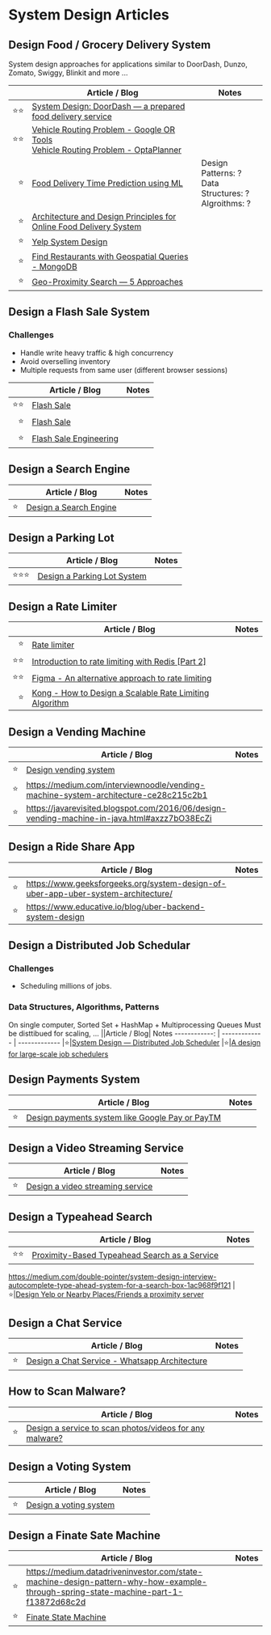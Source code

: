 
# System Design Articles

## Design Food / Grocery Delivery System

System design approaches for applications similar to DoorDash, Dunzo, Zomato, Swiggy, Blinkit and more ... 

| | Article / Blog | Notes |
------------: | ------------- | -------------
|:star::star:|[System Design: DoorDash — a prepared food delivery service](https://medium.com/partha-pratim-sanyal/system-design-doordash-a-prepared-food-delivery-service-bf44093388e2)
|:star::star:|[Vehicle Routing Problem - Google OR Tools](https://developers.google.com/optimization/routing/vrp)<br />[Vehicle Routing Problem - OptaPlanner](https://www.optaplanner.org/learn/useCases/vehicleRoutingProblem.html)|
|:star:|[Food Delivery Time Prediction using ML](https://towardsdatascience.com/is-the-food-here-yet-f13a7bb0cd20)|Design Patterns: ? <br/>Data Structures: ? <br/>Algroithms: ?
|:star:|[Architecture and Design Principles for Online Food Delivery System](https://sandesh-deshmane.medium.com/architecture-and-design-principles-for-online-food-delivery-system-33bfda73785d)
|:star:|[Yelp System Design](https://systemdesigntutorial.com/yelp/)
|:star:|[Find Restaurants with Geospatial Queries - MongoDB](https://www.mongodb.com/docs/manual/tutorial/geospatial-tutorial/)
|:star:|[Geo-Proximity Search — 5 Approaches](https://medium.com/@ibrahim.zananiri/proximity-searching-four-approaches-78c626500e43)

## Design a Flash Sale System

### Challenges
- Handle write heavy traffic & high concurrency
- Avoid overselling inventory
- Multiple requests from same user (different browser sessions)

||Article / Blog| Notes
------------: | ------------- | -------------
|:star::star:|[Flash Sale](https://george24601.github.io/2019/10/24/flash-sale.html)|  |
|:star:|[Flash Sale](https://www.alibabacloud.com/blog/high-concurrency-practices-of-redis-snap-up-system_597858)| |
|:star:|[Flash Sale Engineering](https://www.usenix.org/conference/srecon16europe/program/presentation/stolarsky)| |

## Design a Search Engine
||Article / Blog| Notes
------------: | ------------- | -------------
|:star:|[Design a Search Engine](https://medium.com/double-pointer/system-design-interview-search-engine-edb66b64fd5e)

## Design a Parking Lot
||Article / Blog| Notes
------------: | ------------- | -------------
|:star::star::star:|[Design a Parking Lot System](https://medium.com/double-pointer/system-design-interview-parking-lot-system-ff2c58167651)

## Design a Rate Limiter
||Article / Blog| Notes
------------: | ------------- | -------------
|:star:|[Rate limiter](https://hechao.li/2018/06/25/Rate-Limiter-Part1/)
|:star::star:|[Introduction to rate limiting with Redis [Part 2]](https://www.binpress.com/rate-limiting-with-redis-2/)
|:star::star:|[Figma - An alternative approach to rate limiting](https://www.figma.com/blog/an-alternative-approach-to-rate-limiting/)
|:star:|[Kong - How to Design a Scalable Rate Limiting Algorithm](https://konghq.com/blog/how-to-design-a-scalable-rate-limiting-algorithm/)


## Design a Vending Machine
||Article / Blog| Notes
------------: | ------------- | -------------
|:star:|[Design vending system](https://careercup.com/question?id=5768722967429120)
|:star:|https://medium.com/interviewnoodle/vending-machine-system-architecture-ce28c215c2b1
|:star:|https://javarevisited.blogspot.com/2016/06/design-vending-machine-in-java.html#axzz7bO38EcZi

## Design a Ride Share App
||Article / Blog| Notes
------------: | ------------- | -------------
|:star:|https://www.geeksforgeeks.org/system-design-of-uber-app-uber-system-architecture/
|:star:|https://www.educative.io/blog/uber-backend-system-design

## Design a Distributed Job Schedular
### Challenges
- Scheduling millions of jobs.
### Data Structures, Algorithms, Patterns
On single computer, Sorted Set + HashMap + Multiprocessing Queues
Must be disttibued for scaling, ...
||Article / Blog| Notes
------------: | ------------- | -------------
|:star:|[System Design — Distributed Job Scheduler](https://mecha-mind.medium.com/system-design-distributed-job-scheduler-19c2758f0d6b)
|:star:|[A design for large-scale job schedulers](https://towardsdatascience.com/ace-the-system-design-interview-job-scheduling-system-b25693817950)

## Design Payments System
||Article / Blog| Notes
------------: | ------------- | -------------
|:star:|[Design payments system like Google Pay or PayTM](https://careercup.com/page?pid=system-design-interview-questions)

## Design a Video Streaming Service
||Article / Blog| Notes
------------: | ------------- | -------------
|:star:|[Design a video streaming service](https://medium.com/double-pointer/system-design-interview-video-streaming-service-e-g-netflix-or-youtube-design-adc2402e54a1)

## Design a Typeahead Search
||Article / Blog| Notes
------------: | ------------- | -------------
|:star::star:|[Proximity-Based Typeahead Search as a Service](https://engblog.nextdoor.com/typeahead-search-at-nextdoor-1875e70c67e8)
https://medium.com/double-pointer/system-design-interview-autocomplete-type-ahead-system-for-a-search-box-1ac968f9f121
|:star:|[Design Yelp or Nearby Places/Friends a proximity server](https://codeburst.io/design-a-proximity-server-like-yelp-part-2-d430879203a5)

## Design a Chat Service
||Article / Blog| Notes
------------: | ------------- | -------------
|:star:|[Design a Chat Service - Whatsapp Architecture](https://www.cometchat.com/blog/whatsapps-architecture-and-system-design)

## How to Scan Malware?
||Article / Blog| Notes
------------: | ------------- | -------------
|:star:|[Design a service to scan photos/videos for any malware?](https://careercup.com/question?id=5091933672701952)

## Design a Voting System
||Article / Blog| Notes
------------: | ------------- | -------------
|:star:|[Design a voting system](https://careercup.com/question?id=5630501784649728)

## Design a Finate Sate Machine
||Article / Blog| Notes
------------: | ------------- | -------------
|:star:|https://medium.datadriveninvestor.com/state-machine-design-pattern-why-how-example-through-spring-state-machine-part-1-f13872d68c2d
|:star:|[Finate State Machine](https://github.com/davidmoten/state-machine)
